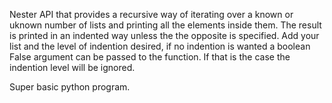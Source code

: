 Nester API that provides a recursive way of iterating over a known or uknown number of lists and printing all the elements inside them.
The result is printed in an indented way unless the the opposite is specified. Add your list and the level of indention desired,
if no indention is wanted a boolean False argument can be passed to the function. If that is the case the indention level will be ignored.

Super basic python program.

